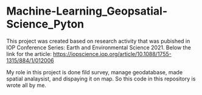 # Machine-Learning_Geopsatial-Science_Pyton

This project was created based on research activity that was pubished in IOP Conference Series: Earth and Environmental Science 2021. Below the link for the article:
https://iopscience.iop.org/article/10.1088/1755-1315/884/1/012006

My role in this project is done fild survey, manage geodatabase, made spatial analaysist, and dispaying it on map. So this code in this repository is wrote all by me.

